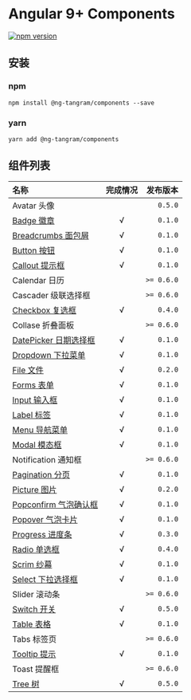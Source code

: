 # Angular 9+ Components

[![npm version](https://badge.fury.io/js/%40ng-tangram%2Fcomponents.svg)](https://www.npmjs.com/@ng-tangram/components)

## 安装

### npm
`npm install @ng-tangram/components --save` 

### yarn
`yarn add @ng-tangram/components`

## 组件列表

名称 | 完成情况 | 发布版本
:--- | :-------: | ------:
Avatar 头像 | | `0.5.0`
[Badge 徽章](https://tangram.proding.net/components/badge) | &radic; | `0.1.0`
[Breadcrumbs 面包屑](https://tangram.proding.net/components/breadcrumbs) | &radic; | `0.1.0`
[Button 按钮](https://tangram.proding.net/components/button) | &radic; | `0.1.0`
[Callout 提示框](https://tangram.proding.net/components/callout) | &radic; | `0.1.0`
Calendar 日历 | | `>= 0.6.0`
Cascader 级联选择框 | | `>= 0.6.0`
[Checkbox 复选框](https://tangram.proding.net/components/checkbox) | &radic; | `0.4.0`
Collase 折叠面板 | | `>= 0.6.0`
[DatePicker 日期选择框](https://tangram.proding.net/components/datepicker) | &radic; | `0.1.0`
[Dropdown 下拉菜单](https://tangram.proding.net/components/dropdown) | &radic; | `0.1.0`
[File 文件](https://tangram.proding.net/components/file) | &radic; | `0.2.0`
[Forms 表单](https://tangram.proding.net/components/forms) | &radic; | `0.1.0`
[Input 输入框](https://tangram.proding.net/components/input) | &radic; | `0.1.0`
[Label 标签](https://tangram.proding.net/components/label) | &radic; | `0.1.0`
[Menu 导航菜单](https://tangram.proding.net/components/menu) | &radic; | `0.1.0`
[Modal 模态框](https://tangram.proding.net/components/modal) | &radic; | `0.1.0`
Notification 通知框 | | `>= 0.6.0`
[Pagination 分页](https://tangram.proding.net/components/pagination) | &radic; | `0.1.0`
[Picture 图片](https://tangram.proding.net/components/picture) | &radic; | `0.2.0`
[Popconfirm 气泡确认框](https://tangram.proding.net/components/popconfirm) | &radic; | `0.1.0`
[Popover 气泡卡片](https://tangram.proding.net/components/popover) | &radic; | `0.1.0`
[Progress 进度条](https://tangram.proding.net/components/progress) | &radic; | `0.3.0`
[Radio 单选框](https://tangram.proding.net/components/radio) | &radic; | `0.4.0`
[Scrim 纱幕](https://tangram.proding.net/components/ccrim) | &radic; | `0.1.0`
[Select 下拉选择框](https://tangram.proding.net/components/select) | &radic; | `0.1.0`
Slider 滚动条 | | `>= 0.6.0`
[Switch 开关](https://tangram.proding.net/components/switch) | &radic; | `0.5.0`
[Table 表格](https://tangram.proding.net/components/table) | &radic; | `0.1.0`
Tabs 标签页 | | `>= 0.6.0`
[Tooltip 提示](https://tangram.proding.net/components/tooltip) | &radic; | `0.1.0`
Toast 提醒框 | | `>= 0.6.0` 
[Tree 树](https://tangram.proding.net/components/tree) | &radic; | `0.5.0`
